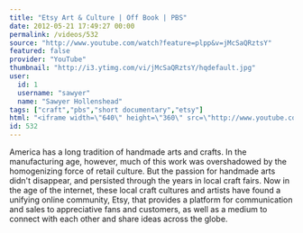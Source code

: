 ```yaml
---
title: "Etsy Art & Culture | Off Book | PBS"
date: 2012-05-21 17:49:27 00:00
permalink: /videos/532
source: "http://www.youtube.com/watch?feature=plpp&v=jMcSaQRztsY"
featured: false
provider: "YouTube"
thumbnail: "http://i3.ytimg.com/vi/jMcSaQRztsY/hqdefault.jpg"
user:
  id: 1
  username: "sawyer"
  name: "Sawyer Hollenshead"
tags: ["craft","pbs","short documentary","etsy"]
html: "<iframe width=\"640\" height=\"360\" src=\"http://www.youtube.com/embed/jMcSaQRztsY?wmode=transparent&fs=1&feature=oembed\" frameborder=\"0\" allowfullscreen></iframe>"
id: 532
---
```


America has a long tradition of handmade arts and crafts. In the manufacturing age, however, much of this work was overshadowed by the homogenizing force of retail culture. But the passion for handmade arts didn't disappear, and persisted through the years in local craft fairs. Now in the age of the internet, these local craft cultures and artists have found a unifying online community, Etsy, that provides a platform for communication and sales to appreciative fans and customers, as well as a medium to connect with each other and share ideas across the globe.